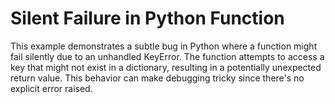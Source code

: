 # Silent Failure in Python Function
This example demonstrates a subtle bug in Python where a function might fail silently due to an unhandled KeyError.  The function attempts to access a key that might not exist in a dictionary, resulting in a potentially unexpected return value. This behavior can make debugging tricky since there's no explicit error raised.